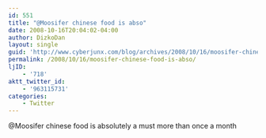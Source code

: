 ```yaml
---
id: 551
title: "@Moosifer chinese food is abso"
date: 2008-10-16T20:04:02-04:00
author: DizkoDan
layout: single
guid: 'http://www.cyberjunx.com/blog/archives/2008/10/16/moosifer-chinese-food-is-abso/'
permalink: /2008/10/16/moosifer-chinese-food-is-abso/
ljID:
    - '718'
aktt_twitter_id:
    - '963115731'
categories:
    - Twitter
---
```


@Moosifer chinese food is absolutely a must more than once a month